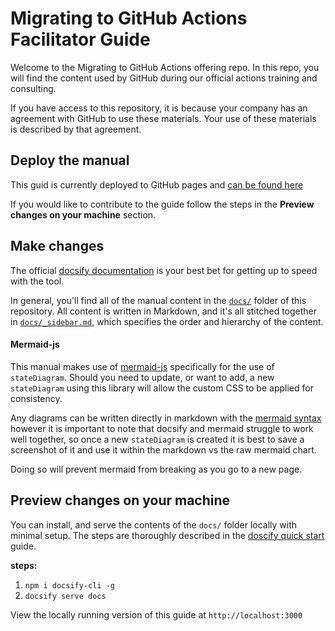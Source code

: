 # Migrating to GitHub Actions Facilitator Guide

Welcome to the Migrating to GitHub Actions offering repo. In this repo, you will find the content used by GitHub during our official actions training and consulting.

If you have access to this repository, it is because your company has an agreement with GitHub to use these materials. Your use of these materials is described by that agreement.

## Deploy the manual

This guid is currently deployed to GitHub pages and [can be found here](https://githubtraining.github.io/actions-facilitator-guide/)

If you would like to contribute to the guide follow the steps in the **Preview changes on your machine** section.

<!--
These manuals are designed to be generated using [docsify](https://docsify.js.org). To get your own manuals up and running, all you have to do is:

1. Fork this repository
2. In your fork, click on **Settings**
3. Scroll down to the GitHub Pages section, and set **Source:** to `master branch /docs folder`.
4. Click **Save**.
5. Return to the GitHub Pages section of Settings, and you'll receive the URL of your published manual.
-->

## Make changes

The official [docsify documentation](https://docsify.js.org/#/?id=docsify) is your best bet for getting up to speed with the tool.

In general, you'll find all of the manual content in the [`docs/`](docs/) folder of this repository. All content is written in Markdown, and it's all stitched together in [`docs/_sidebar.md`](docs/_sidebar.md), which specifies the order and hierarchy of the content.

#### Mermaid-js

This manual makes use of [mermaid-js](https://mermaid-js.github.io/mermaid/#/) specifically for the use of `stateDiagram`. Should you need to update, or want to add, a new `stateDiagram` using this library will allow the custom CSS to be applied for consistency.

Any diagrams can be written directly in markdown with the [mermaid syntax](https://mermaid-js.github.io/mermaid/#/stateDiagram) however it is important to note that docsify and mermaid struggle to work well together, so once a new `stateDiagram` is created it is best to save a screenshot of it and use it within the markdown vs the raw mermaid chart.

Doing so will prevent mermaid from breaking as you go to a new page.

## Preview changes on your machine

You can install, and serve the contents of the `docs/` folder locally with minimal setup. The steps are thoroughly described in the [doscify quick start](https://docsify.js.org/#/quickstart) guide.

**steps:**

1. `npm i docsify-cli -g`
2. `docsify serve docs`

View the locally running version of this guide at `http://localhost:3000`
